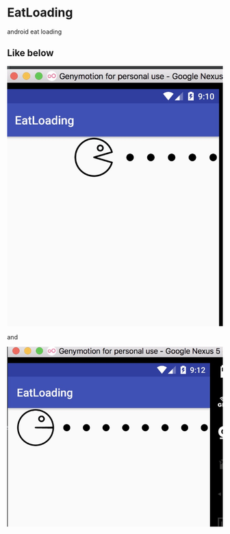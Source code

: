 # EatLoading
android eat loading

## Like below

![](https://github.com/tt905/EatLoading/blob/master/img/eat.png)

and 

![](https://github.com/tt905/EatLoading/blob/master/img/eat2.png)


